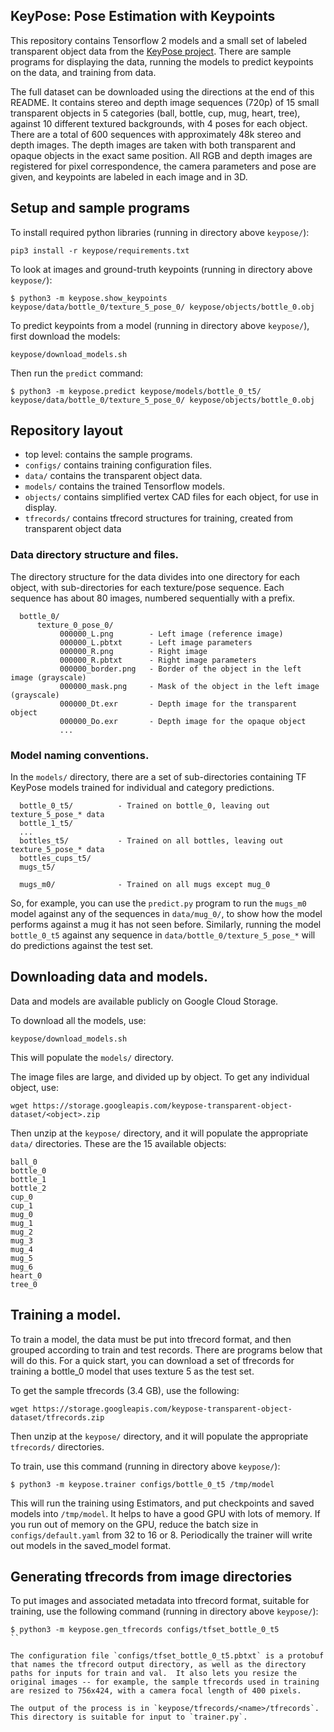 ## KeyPose: Pose Estimation with Keypoints

This repository contains Tensorflow 2 models and a small set of
labeled transparent object data from the
[KeyPose project](https://sites.google.com/corp/view/keypose/).  There
are sample programs for displaying the data, running the models to
predict keypoints on the data, and training from data.

The full dataset can be downloaded using the directions at the end of this README.  It contains stereo and depth image sequences (720p) of 15 small transparent objects in 5 categories (ball, bottle, cup, mug, heart, tree), against 10 different textured backgrounds, with 4 poses for each object.  There are a total of 600 sequences with approximately 48k stereo and depth images.  The depth images are taken with both transparent and opaque objects in the exact same position.  All RGB and depth images are registered for pixel correspondence, the camera parameters and pose are given, and keypoints are labeled in each image and in 3D.

## Setup and sample programs

To install required python libraries (running in directory
above `keypose/`):
```
pip3 install -r keypose/requirements.txt
```


To look at images and ground-truth keypoints (running in directory
above `keypose/`):
```
$ python3 -m keypose.show_keypoints keypose/data/bottle_0/texture_5_pose_0/ keypose/objects/bottle_0.obj
```

To predict keypoints from a model (running in directory above
`keypose/`), first download the models:
```
keypose/download_models.sh
```
Then run the `predict` command:
```
$ python3 -m keypose.predict keypose/models/bottle_0_t5/ keypose/data/bottle_0/texture_5_pose_0/ keypose/objects/bottle_0.obj
```

## Repository layout

- top level: contains the sample programs.
- `configs/` contains training configuration files.
- `data/` contains the transparent object data.
- `models/` contains the trained Tensorflow models.
- `objects/` contains simplified vertex CAD files for each object, for use in display.
- `tfrecords/` contains tfrecord structures for training, created from
  transparent object data

### Data directory structure and files.

The directory structure for the data divides into one directory for each object, with sub-directories
for each texture/pose sequence.  Each sequence has about 80 images, numbered sequentially with a prefix.
```
  bottle_0/
      texture_0_pose_0/
           000000_L.png        - Left image (reference image)
           000000_L.pbtxt      - Left image parameters
           000000_R.png        - Right image
           000000_R.pbtxt      - Right image parameters
           000000_border.png   - Border of the object in the left image (grayscale)
           000000_mask.png     - Mask of the object in the left image (grayscale)
           000000_Dt.exr       - Depth image for the transparent object
           000000_Do.exr       - Depth image for the opaque object
           ...
```

### Model naming conventions.

In the `models/` directory, there are a set of sub-directories containing TF KeyPose models trained for individual and category predictions.
```
  bottle_0_t5/          - Trained on bottle_0, leaving out texture_5_pose_* data
  bottle_1_t5/
  ...
  bottles_t5/           - Trained on all bottles, leaving out texture_5_pose_* data
  bottles_cups_t5/
  mugs_t5/

  mugs_m0/              - Trained on all mugs except mug_0
```

So, for example, you can use the `predict.py` program to run the `mugs_m0` model against any of the sequences in `data/mug_0/`,
to show how the model performs against a mug it has not seen before.  Similarly, running the model `bottle_0_t5` against
any sequence in `data/bottle_0/texture_5_pose_*` will do predictions against the test set.

## Downloading data and models.

Data and models are available publicly on Google Cloud Storage.

To download all the models, use:
```
keypose/download_models.sh
```
This will populate the `models/` directory.

The image files are large, and divided up by object.  To get any individual object, use:
```
wget https://storage.googleapis.com/keypose-transparent-object-dataset/<object>.zip
```
Then unzip at the `keypose/` directory, and it will populate the appropriate `data/` directories.
These are the 15 available objects:
```
ball_0
bottle_0
bottle_1
bottle_2
cup_0
cup_1
mug_0
mug_1
mug_2
mug_3
mug_4
mug_5
mug_6
heart_0
tree_0
```

## Training a model.

To train a model, the data must be put into tfrecord format, and then grouped
according to train and test records.  There are programs below that will do
this.  For a quick start, you can download a set of tfrecords for training
a bottle_0 model that uses texture 5 as the test set.

To get the sample tfrecords (3.4 GB), use the following:
```
wget https://storage.googleapis.com/keypose-transparent-object-dataset/tfrecords.zip
```
Then unzip at the `keypose/` directory, and it will populate the appropriate
`tfrecords/` directories.

To train, use this command (running in directory above `keypose/`):
```
$ python3 -m keypose.trainer configs/bottle_0_t5 /tmp/model
```

This will run the training using Estimators, and put checkpoints and saved
models into `/tmp/model`.  It helps to have a good GPU with lots of memory.
If you run out of memory on the GPU, reduce the batch size in
`configs/default.yaml` from 32 to 16 or 8.  Periodically the trainer will
write out models in the saved_model format.

## Generating tfrecords from image directories

To put images and associated metadata into tfrecord format, suitable
for training, use the following command (running in directory above `keypose/`):
```
$ python3 -m keypose.gen_tfrecords configs/tfset_bottle_0_t5
``

The configuration file `configs/tfset_bottle_0_t5.pbtxt` is a protobuf
that names the tfrecord output directory, as well as the directory
paths for inputs for train and val.  It also lets you resize the
original images -- for example, the sample tfrecords used in training
are resized to 756x424, with a camera focal length of 400 pixels.

The output of the process is in `keypose/tfrecords/<name>/tfrecords`.
This directory is suitable for input to `trainer.py`.
